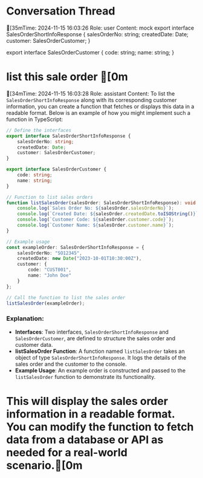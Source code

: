 # Conversation Thread

[35mTime: 2024-11-15 16:03:26
Role: user
Content: mock export interface SalesOrderShortInfoResponse {
    salesOrderNo: string;
    createdDate: Date;
    customer: SalesOrderCustomer;
}

export interface SalesOrderCustomer {
    code: string;
    name: string;
}


list this sale order [0m
==================================================
[34mTime: 2024-11-15 16:03:28
Role: assistant
Content: To list the `SalesOrderShortInfoResponse` along with its corresponding customer information, you can create a function that fetches or displays this data in a readable format. Below is an example of how you might implement such a function in TypeScript:

```typescript
// Define the interfaces
export interface SalesOrderShortInfoResponse {
    salesOrderNo: string;
    createdDate: Date;
    customer: SalesOrderCustomer;
}

export interface SalesOrderCustomer {
    code: string;
    name: string;
}

// Function to list sales orders
function listSalesOrder(salesOrder: SalesOrderShortInfoResponse): void {
    console.log(`Sales Order No: ${salesOrder.salesOrderNo}`);
    console.log(`Created Date: ${salesOrder.createdDate.toISOString()}`); // Format date as ISO string
    console.log(`Customer Code: ${salesOrder.customer.code}`);
    console.log(`Customer Name: ${salesOrder.customer.name}`);
}

// Example usage
const exampleOrder: SalesOrderShortInfoResponse = {
    salesOrderNo: "SO12345",
    createdDate: new Date("2023-10-01T10:30:00Z"),
    customer: {
        code: "CUST001",
        name: "John Doe"
    }
};

// Call the function to list the sales order
listSalesOrder(exampleOrder);
```

### Explanation:
- **Interfaces**: Two interfaces, `SalesOrderShortInfoResponse` and `SalesOrderCustomer`, are defined to structure the sales order and customer data.
- **listSalesOrder Function**: A function named `listSalesOrder` takes an object of type `SalesOrderShortInfoResponse`. It logs the details of the sales order and the customer to the console.
- **Example Usage**: An example order is constructed and passed to the `listSalesOrder` function to demonstrate its functionality.

This will display the sales order information in a readable format. You can modify the function to fetch data from a database or API as needed for a real-world scenario.[0m
==================================================
